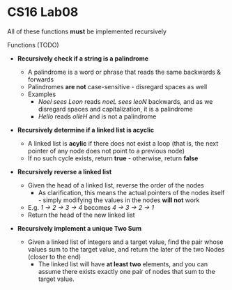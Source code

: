 # CS16 Lab08

All of these functions **must** be implemented recursively 

Functions (TODO)

- **Recursively check if a string is a palindrome**
  - A palindrome is a word or phrase that reads the same backwards & forwards 
  - Palindromes **are not** case-sensitive - disregard spaces as well
  - Examples
    - *Noel sees Leon* reads *noeL sees leoN* backwards, and as we disregard spaces and capitalization, it is a palindrome
    - *Hello* reads *olleH* and is not a palindrome
  
- **Recursively determine if a linked list is acyclic**
  - A linked list is **acylic** if there does not exist a loop (that is, the next pointer of any node does not point to a previous node)
  - If no such cycle exists, return **true** - otherwise, return **false**
  
- **Recursively reverse a linked list**
  - Given the head of a linked list, reverse the order of the nodes
    - As clarification, this means the actual pointers of the nodes itself - simply modifying the values in the nodes **will not** work
  - E.g. *1 -> 2 -> 3 -> 4* becomes *4 -> 3 -> 2 -> 1* 
  - Return the head of the new linked list

- **Recursively implement a unique Two Sum**
  - Given a linked list of integers and a target value, find the pair whose values sum to the target value, and return the later of the two Nodes (closer to the end)
    - The linked list will have **at least two** elements, and you can assume there exists exactly one pair of nodes that sum to the target value.
    
